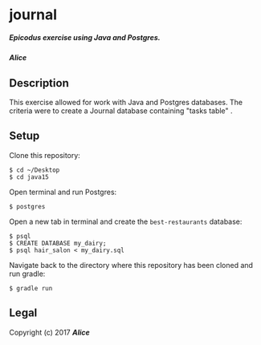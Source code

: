 # journal

##### Epicodus exercise using Java and Postgres.

##### Alice

## Description
This exercise allowed for work with Java and Postgres databases. The criteria were to create a Journal database containing "tasks table" .

## Setup

Clone this repository:
```
$ cd ~/Desktop
$ cd java15
```

Open terminal and run Postgres:
```
$ postgres
```

Open a new tab in terminal and create the `best-restaurants` database:
```
$ psql
$ CREATE DATABASE my_dairy;
$ psql hair_salon < my_dairy.sql
```

Navigate back to the directory where this repository has been cloned and run gradle:
```
$ gradle run
```

## Legal

Copyright (c) 2017 ***Alice***
